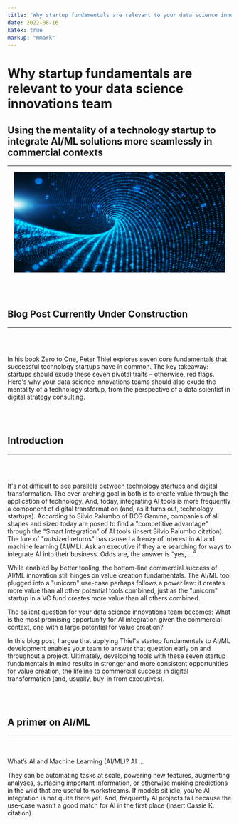 ```yaml
---
title: "Why startup fundamentals are relevant to your data science innovations team."
date: 2022-08-16
katex: true
markup: "mmark"
---
```


# Why startup fundamentals are relevant to your data science innovations team

## Using the mentality of a technology startup to integrate AI/ML solutions more seamlessly in commercial contexts
---

<p align="center"> <img src="/posts/blog_AI_image_2.jpeg"/ width = "475" height = "225"> </p>

<br><br>

## Blog Post Currently Under Construction 

---

<br><br>

In his book Zero to One, Peter Thiel explores seven core fundamentals that successful technology startups have in common. The key takeaway: startups should exude these seven pivotal traits – otherwise, red flags. Here's why your data science innovations teams should also exude the mentality of a technology startup, from the perspective of a data scientist in digital strategy consulting.

<br><br>

## Introduction
---

<br><br>

It's not difficult to see parallels between technology startups and digital transformation. The over-arching goal in both is to create value through the application of technology. And, today, integrating AI tools is more frequently a component of digital transformation (and, as it turns out, technology startups). According to Silvio Palumbo of BCG Gamma, companies of all shapes and sized today are posed to find a "competitive advantage" through the “Smart Integration” of AI tools (insert Silvio Palumbo citation). The lure of "outsized returns" has caused a frenzy of interest in AI and machine learning (AI/ML). Ask an executive if they are searching for ways to integrate AI into their business. Odds are, the answer is “yes, …”.  

While enabled by better tooling, the bottom-line commercial success of AI/ML innovation still hinges on value creation fundamentals. The AI/ML tool plugged into a "unicorn" use-case perhaps follows a power law: it creates more value than all other potential tools combined, just as the "unicorn" startup in a VC fund creates more value than all others combined. 

The salient question for your data science innovations team becomes: What is the most promising opportunity for AI integration given the commercial context, one with a large potential for value creation? 

In this blog post, I argue that applying Thiel's startup fundamentals to AI/ML development enables your team to answer that question early on and throughout a project. Ultimately, developing tools with these seven startup fundamentals in mind results in stronger and more consistent opportunities for value creation, the lifeline to commercial success in digital transformation (and, usually, buy-in from executives).

<br><br>
## A primer on AI/ML
---
<br><br>
What’s AI and Machine Learning (AI/ML)? AI …

They can be automating tasks at scale, powering new features, augmenting analyses, surfacing important information, or otherwise making predictions in the wild that are useful to workstreams. If models sit idle, you’re AI integration is not quite there yet. And, frequently AI projects fail because the use-case wasn’t a good match for AI in the first place (insert Cassie K. citation).
